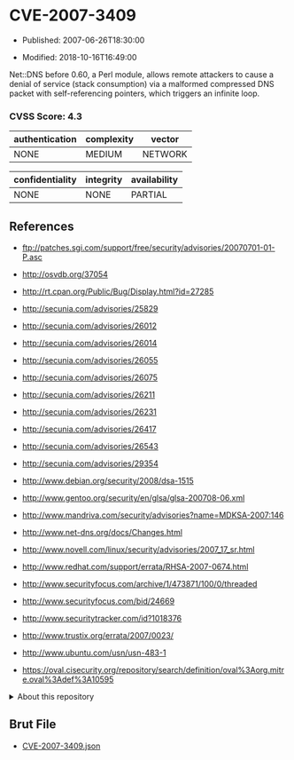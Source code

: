 # CVE-2007-3409

- Published: 2007-06-26T18:30:00

- Modified: 2018-10-16T16:49:00

Net::DNS before 0.60, a Perl module, allows remote attackers to cause a denial of service (stack consumption) via a malformed compressed DNS packet with self-referencing pointers, which triggers an infinite loop.

### CVSS Score: **4.3**

| authentication | complexity | vector |
| --- | --- | --- |
| NONE | MEDIUM | NETWORK |

| confidentiality | integrity | availability |
| --- | --- | --- |
| NONE | NONE | PARTIAL |

## References

* ftp://patches.sgi.com/support/free/security/advisories/20070701-01-P.asc

* http://osvdb.org/37054

* http://rt.cpan.org/Public/Bug/Display.html?id=27285

* http://secunia.com/advisories/25829

* http://secunia.com/advisories/26012

* http://secunia.com/advisories/26014

* http://secunia.com/advisories/26055

* http://secunia.com/advisories/26075

* http://secunia.com/advisories/26211

* http://secunia.com/advisories/26231

* http://secunia.com/advisories/26417

* http://secunia.com/advisories/26543

* http://secunia.com/advisories/29354

* http://www.debian.org/security/2008/dsa-1515

* http://www.gentoo.org/security/en/glsa/glsa-200708-06.xml

* http://www.mandriva.com/security/advisories?name=MDKSA-2007:146

* http://www.net-dns.org/docs/Changes.html

* http://www.novell.com/linux/security/advisories/2007_17_sr.html

* http://www.redhat.com/support/errata/RHSA-2007-0674.html

* http://www.securityfocus.com/archive/1/473871/100/0/threaded

* http://www.securityfocus.com/bid/24669

* http://www.securitytracker.com/id?1018376

* http://www.trustix.org/errata/2007/0023/

* http://www.ubuntu.com/usn/usn-483-1

* https://oval.cisecurity.org/repository/search/definition/oval%3Aorg.mitre.oval%3Adef%3A10595

<details>
<summary>About this repository</summary> 

  This repository is part of the project [Live Hack CVE](https://github.com/Live-Hack-CVE). Main website can be found [www.live-hack.org](https://www.live-hack.org) 
  
  Made by [Sn0wAlice](https://github.com/Sn0wAlice) for the people that care about security and need to have a feed of the latest CVEs. Hope you enjoy it, don't forget to star the repo and follow me on [Twitter](https://twitter.com/Sn0wAlice) and [Github](https://github.com/Sn0wAlice). And that is my [personnal website](https://www.alice-snow.me/)

  - [Home Page](https://github.com/Live-Hack-CVE)
  - [Framework](https://github.com/Live-Hack-CVE/cve-framework)
  - [CVE database](https://github.com/Live-Hack-CVE/full_database)
  - [Changelog](https://github.com/Live-Hack-CVE/Changelog)
</details>

## Brut File

* [CVE-2007-3409.json](https://raw.githubusercontent.com/Live-Hack-CVE/full_database/main/cves/2007/CVE-2007-3409.json)

